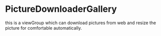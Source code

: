 # PictureDownloaderGallery
this is a viewGroup which can download pictures from web and resize the picture for comfortable automatically.

